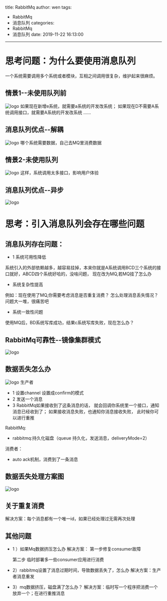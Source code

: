 title: RabbitMq
author: wen
tags:
  - RabbitMq
  - 消息队列
categories:
  - RabbitMq
  - 消息队列
date: 2019-11-22 16:13:00
---

# 思考问题：为什么要使用消息队列
 一个系统需要调用多个系统或者模块，互相之间调用很复杂，维护起来很麻烦。

## 情景1--未使用队列前
![logo](bbitMq/1.png)
如果现在新增e系统，就需要a系统的开发改系统；
如果现在D不需要A系统调用接口，就需要A系统的开发改系统
……

## 消息队列优点--解耦
![logo](bbitMq/2.png)
哪个系统需要数据，自己去MQ里消费数据

## 情景2-未使用队列
![logo](bbitMq/3.png)
这样，系统调用太多接口，影响用户体验

## 消息队列优点--异步
![logo](bbitMq/4.png)

# 思考：引入消息队列会存在哪些问题

## 消息队列存在问题：
* 1 系统可用性降低

系统引入的外部依赖越多，越容易挂掉，本来你就是A系统调用BCD三个系统的接口就好，ABCD四个系统好哈的，没啥问题，
现在改为MQ,若MQ挂了怎么办

* 系统复杂性提高

例如：现在使用了MQ,你需要考虑消息是否重复消费？ 怎么处理消息丢失情况？问题大一堆，很痛苦吧

* 系统一致性问题

使用MQ后，BD系统写库成功，结果c系统写库失败，现在怎么办？

## RabbitMq可靠性--镜像集群模式
![logo](bbitMq/5.png)

## 数据丢失怎么办

![logo](bbitMq/7.png)
生产者
* 1 设置channel 设置成confirm的模式
* 2 发送一个消息
* 3  RabbitMq如果接收到了这条消息的话，
就会回调你系统里一个接口，通知消息已经收到了；
如果接收消息失败，也通知你消息接收失败，
此时候你可以进行重推

RabbitMq:
* rabbitmq:持久化磁盘（queue 持久化，发送消息，deliveryMode=2）

消费者：
* auto ack机制，消费到了一条消息

## 数据丢失处理方案图
![logo](bbitMq/6.png)

## 关于重复消费
解决方案：每个消息都有一个唯一id，如果已经处理过无需再次处理

## 其他问题

* 1 ）如果Mq数据挤压怎么办
 解决方案：
  第一步修复consumer故障
  
  第二步 临时部署多一些consumer应用进行消费
* 2）rabbitmq设置了消息过期时间，导致数据丢失了，怎么办
解决方案：生产者消息重发
* 3）mq数据挤压，磁盘满了怎么办？
解决方案：临时写一个程序把消费一个放弃一个；在进行重推消息





